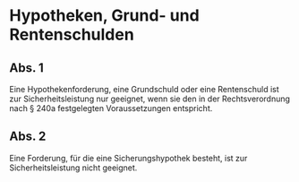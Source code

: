 # Hypotheken, Grund- und Rentenschulden



## Abs. 1

 Eine Hypothekenforderung, eine Grundschuld oder eine Rentenschuld ist zur Sicherheitsleistung nur geeignet, wenn sie den in der Rechtsverordnung nach § 240a festgelegten Voraussetzungen entspricht.

## Abs. 2

 Eine Forderung, für die eine Sicherungshypothek besteht, ist zur Sicherheitsleistung nicht geeignet. 

